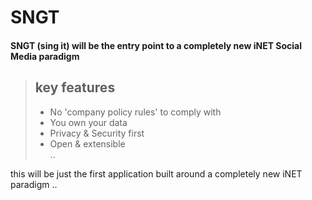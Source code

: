 # SNGT
#### SNGT (sing it) will be the entry point to a completely new iNET Social Media paradigm 
> ## key features
> - No 'company policy rules' to comply with
> - You own your data
> - Privacy & Security first
> - Open & extensible  
> ..





this will be just the first application built around a completely new iNET paradigm ..
 
